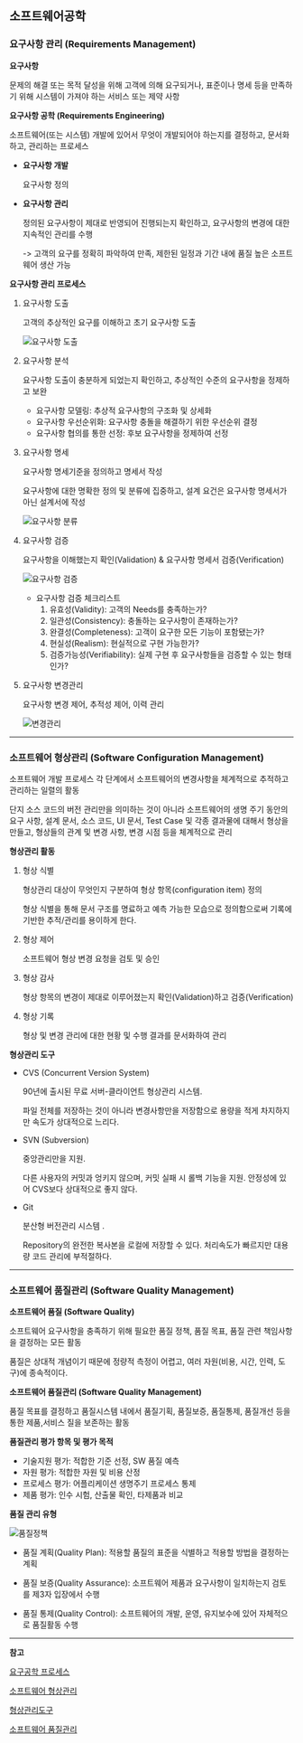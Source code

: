 ## 소프트웨어공학



### 요구사항 관리 (Requirements Management)

**요구사항**

문제의 해결 또는 목적 달성을 위해 고객에 의해 요구되거나, 표준이나 명세 등을 만족하기 위해 시스템이 가져야 하는 서비스 또는 제약 사항



**요구사항 공학 (Requirements Engineering)**

소프트웨어(또는 시스템) 개발에 있어서 무엇이 개발되어야 하는지를 결정하고, 문서화하고, 관리하는 프로세스

* **요구사항 개발**

  요구사항 정의

* **요구사항 관리**

  정의된 요구사항이 제대로 반영되어 진행되는지 확인하고,  요구사항의 변경에 대한 지속적인 관리를 수행 

  -> 고객의 요구를 정확히 파악하여 만족, 제한된 일정과 기간 내에 품질 높은 소프트웨어 생산 가능

  

**요구사항 관리 프로세스**

1. 요구사항 도출

   고객의 추상적인 요구를 이해하고 초기 요구사항 도출

   ![요구사항 도출](https://img1.daumcdn.net/thumb/R1280x0/?scode=mtistory2&fname=https%3A%2F%2Fblog.kakaocdn.net%2Fdn%2FOYquD%2FbtqSGj7v7FR%2FW7frcvLFeq0EaYQn29T4a1%2Fimg.png)

2. 요구사항 분석

   요구사항 도출이 충분하게 되었는지 확인하고, 추상적인 수준의 요구사항을 정제하고 보완

   * 요구사항 모델링: 추상적 요구사항의 구조화 및 상세화
   * 요구사항 우선순위화: 요구사항 충돌을 해결하기 위한 우선순위 결정
   * 요구사항 협의를 통한 선정: 후보 요구사항을 정제하여 선정 

3. 요구사항 명세

   요구사항 명세기준을 정의하고 명세서 작성

   요구사항에 대한 명확한 정의 및 분류에 집중하고, 설계 요건은 요구사항 명세서가 아닌 설계서에 작성

   ![요구사항 분류](https://img1.daumcdn.net/thumb/R1280x0/?scode=mtistory2&fname=https%3A%2F%2Fblog.kakaocdn.net%2Fdn%2F5Zu3m%2FbtqSmzYMEau%2FrWV3Kwv6FGQJL8ggrfd8dK%2Fimg.png)

4. 요구사항 검증

   요구사항을 이해했는지 확인(Validation) & 요구사항 명세서 검증(Verification)

   ![요구사항 검증](https://blog.kakaocdn.net/dn/oiM7v/btqSELXysTN/ntFcWSgoYpb069eRL6bKy1/img.png)

   * 요구사항 검증 체크리스트
     1. 유효성(Validity): 고객의 Needs를 충족하는가?
     2. 일관성(Consistency): 충돌하는 요구사항이 존재하는가?
     3. 완결성(Completeness): 고객이 요구한 모든 기능이 포함됐는가?
     4. 현실성(Realism): 현실적으로 구현 가능한가?
     5. 검증가능성(Verifiability): 실제 구현 후 요구사항들을 검증할 수 있는 형태인가?

5. 요구사항 변경관리

   요구사항 변경 제어, 추적성 제어, 이력 관리

   ![변경관리](https://img1.daumcdn.net/thumb/R1280x0/?scode=mtistory2&fname=https%3A%2F%2Fblog.kakaocdn.net%2Fdn%2FPMWAJ%2FbtqSKMBqQU1%2FQjX7hyDCazKXpEsvHWu9xk%2Fimg.png)



-----

### 소프트웨어 형상관리 (Software Configuration Management)

소프트웨어 개발 프로세스 각 단계에서 소프트웨어의 변경사항을 체계적으로 추적하고 관리하는 일렬의 활동

단지 소스 코드의 버전 관리만을 의미하는 것이 아니라 소프트웨어의 생명 주기 동안의 요구 사항, 설계 문서, 소스 코드, UI 문서, Test Case 및 각종 결과물에 대해서 형상을 만들고, 형상들의 관계 및 변경 사항, 변경 시점 등을 체계적으로 관리



**형상관리 활동**

1. 형상 식별

   형상관리 대상이 무엇인지 구분하여 형상 항목(configuration item) 정의

   형상 식별을 통해 문서 구조를 명료하고 예측 가능한 모습으로 정의함으로써 기록에 기반한 추적/관리를 용이하게 한다.

2. 형상 제어

   소프트웨어 형상 변경 요청을 검토 및 승인

3. 형상 감사

   형상 항목의 변경이 제대로 이루어졌는지 확인(Validation)하고 검증(Verification)

4. 형상 기록

   형상 및 변경 관리에 대한 현황 및 수행 결과를 문서화하여 관리



**형상관리 도구**

- CVS (Concurrent Version System) 

  90년에 출시된 무료 서버-클라이언트 형상관리 시스템. 

  파일 전체를 저장하는 것이 아니라 변경사항만을 저장함으로 용량을 적게 차지하지만 속도가 상대적으로 느리다.

- SVN (Subversion) 

  중앙관리만을 지원. 

  다른 사용자의 커밋과 엉키지 않으며, 커밋 실패 시 롤백 기능을 지원. 안정성에 있어 CVS보다 상대적으로 좋지 않다.

- Git 

  분산형 버전관리 시스템 . 

  Repository의 완전한 복사본을 로컬에 저장할 수 있다. 처리속도가 빠르지만 대용량 코드 관리에 부적절하다.

  

-----

### 소프트웨어 품질관리 (Software Quality Management)



**소프트웨어 품질 (Software Quality)**

소프트웨어 요구사항을 충족하기 위해 필요한 품질 정책, 품질 목표, 품질 관련 책임사항을 결정하는 모든 활동

품질은 상대적 개념이기 때문에 정량적 측정이 어렵고, 여러 자원(비용, 시간, 인력, 도구)에 종속적이다.



**소프트웨어 품질관리 (Software Quality Management)**

품질 목표를 결정하고 품질시스템 내에서 품질기획, 품질보증, 품질통제, 품질개선 등을 통한 제품,서비스 질을 보존하는 활동



**품질관리 평가 항목 및 평가 목적**

* 기술지원 평가: 적합한 기준 선정, SW 품질 예측
* 자원 평가: 적합한 자원 및 비용 산정
* 프로세스 평가: 어플리케이션 생명주기 프로세스 통제
* 제품 평가: 인수 시험, 산출물 확인, 타제품과 비교



**품질 관리 유형**

![품질정책](http://blog.skby.net/blog/wp-content/uploads/2019/02/2-12.png)

* 품질 계획(Quality Plan): 적용할 품질의 표준을 식별하고 적용할 방법을 결정하는 계획

* 품질 보증(Quality Assurance): 소프트웨어 제품과 요구사항이 일치하는지 검토를 제3자 입장에서 수행

* 품질 통제(Quality Control): 소프트웨어의 개발, 운영, 유지보수에 있어 자체적으로 품질활동 수행

  

----

**참고**

[요구공학 프로세스](https://hujubkang.tistory.com/entry/%EC%9A%94%EA%B5%AC%EA%B3%B5%ED%95%99-%ED%94%84%EB%A1%9C%EC%84%B8%EC%8A%A4-Requirements-Engineering)

[소프트웨어 형상관리](https://sujinnaljin.medium.com/software-engineering-%ED%98%95%EC%83%81-%EA%B4%80%EB%A6%AC%EC%97%90-%EB%8C%80%ED%95%98%EC%97%AC-932d14f6f341)

[형상관리도구](https://digital-play.tistory.com/60)

[소프트웨어 품질관리](http://blog.skby.net/%EC%86%8C%ED%94%84%ED%8A%B8%EC%9B%A8%EC%96%B4-%ED%92%88%EC%A7%88%EA%B4%80%EB%A6%ACquality-management/)

